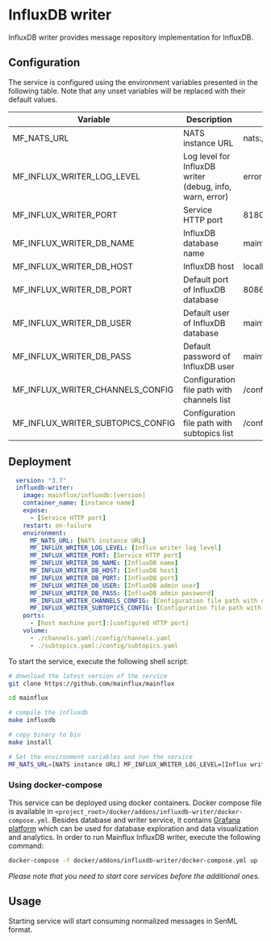 # InfluxDB writer

InfluxDB writer provides message repository implementation for InfluxDB.

## Configuration

The service is configured using the environment variables presented in the
following table. Note that any unset variables will be replaced with their
default values.

| Variable                          | Description                                               | Default                |
|-----------------------------------|-----------------------------------------------------------|------------------------|
| MF_NATS_URL                       | NATS instance URL                                         | nats://localhost:4222  |
| MF_INFLUX_WRITER_LOG_LEVEL        | Log level for InfluxDB writer (debug, info, warn, error)  | error                  |
| MF_INFLUX_WRITER_PORT             | Service HTTP port                                         | 8180                   |
| MF_INFLUX_WRITER_DB_NAME          | InfluxDB database name                                    | mainflux               |
| MF_INFLUX_WRITER_DB_HOST          | InfluxDB host                                             | localhost              |
| MF_INFLUX_WRITER_DB_PORT          | Default port of InfluxDB database                         | 8086                   |
| MF_INFLUX_WRITER_DB_USER          | Default user of InfluxDB database                         | mainflux               |
| MF_INFLUX_WRITER_DB_PASS          | Default password of InfluxDB user                         | mainflux               |
| MF_INFLUX_WRITER_CHANNELS_CONFIG  | Configuration file path with channels list                | /config/channels.toml  |
| MF_INFLUX_WRITER_SUBTOPICS_CONFIG | Configuration file path with subtopics list               | /config/subtopics.toml |

## Deployment

```yaml
  version: "3.7"
  influxdb-writer:
    image: mainflux/influxdb:[version]
    container_name: [instance name]
    expose:
      - [Service HTTP port]
    restart: on-failure
    environment:
      MF_NATS_URL: [NATS instance URL]
      MF_INFLUX_WRITER_LOG_LEVEL: [Influx writer log level]
      MF_INFLUX_WRITER_PORT: [Service HTTP port]
      MF_INFLUX_WRITER_DB_NAME: [InfluxDB name]
      MF_INFLUX_WRITER_DB_HOST: [InfluxDB host]
      MF_INFLUX_WRITER_DB_PORT: [InfluxDB port]
      MF_INFLUX_WRITER_DB_USER: [InfluxDB admin user]
      MF_INFLUX_WRITER_DB_PASS: [InfluxDB admin password]
      MF_INFLUX_WRITER_CHANNELS_CONFIG: [Configuration file path with channels list]
      MF_INFLUX_WRITER_SUBTOPICS_CONFIG: [Configuration file path with subtopics list]
    ports:
      - [host machine port]:[configured HTTP port]
    volume:
      - ./channels.yaml:/config/channels.yaml
      - ./subtopics.yaml:/config/subtopics.yaml
```

To start the service, execute the following shell script:

```bash
# download the latest version of the service
git clone https://github.com/mainflux/mainflux

cd mainflux

# compile the influxdb
make influxdb

# copy binary to bin
make install

# Set the environment variables and run the service
MF_NATS_URL=[NATS instance URL] MF_INFLUX_WRITER_LOG_LEVEL=[Influx writer log level] MF_INFLUX_WRITER_PORT=[Service HTTP port] MF_INFLUX_WRITER_DB_NAME=[InfluxDB database name] MF_INFLUX_WRITER_DB_HOST=[InfluxDB database host] MF_INFLUX_WRITER_DB_PORT=[InfluxDB database port] MF_INFLUX_WRITER_DB_USER=[InfluxDB admin user] MF_INFLUX_WRITER_DB_PASS=[InfluxDB admin password] MF_INFLUX_WRITER_CHANNELS_CONFIG=[Configuration file path with channels list] MF_INFLUX_WRITER_SUBTOPICS_CONFIG =[Configuration file path with subtopics list] $GOBIN/mainflux-influxdb
```

### Using docker-compose

This service can be deployed using docker containers.
Docker compose file is available in `<project_root>/docker/addons/influxdb-writer/docker-compose.yml`. Besides database
and writer service, it contains [Grafana platform](https://grafana.com/) which can be used for database
exploration and data visualization and analytics. In order to run Mainflux InfluxDB writer, execute the following command:

```bash
docker-compose -f docker/addons/influxdb-writer/docker-compose.yml up -d
```

_Please note that you need to start core services before the additional ones._

## Usage

Starting service will start consuming normalized messages in SenML format.

[doc]: http://mainflux.readthedocs.io
